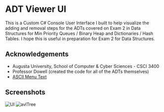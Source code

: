 
# ADT Viewer UI

This is a Custom C# Console User Interface I built to help visualize the adding and removal steps for the ADTs covered on Exam 2 in Data Structures for Min Priority Queues / Binary Heap and Dictionaries / Hash Tables. I hope this is useful in preparation for Exam 2 for Data Structures. 




## Acknowledgements


- Augusta University, School of Computer & Cyber Sciences - CSCI 3400
- Professor Dowell (created the code for all of the ADTs themselves)
- [ASCII Menu Text](https://edukits.co/text-art/)

## Screenshots

![UI](https://github.com/rhawk117/ADT_Visualizer/assets/134738730/12ccc816-3eef-40a8-962f-ded1efd7481a)
![avlTree](https://github.com/rhawk117/ADT_Visualizer/assets/134738730/7c89a031-ca4b-445b-9916-683040561a24)


